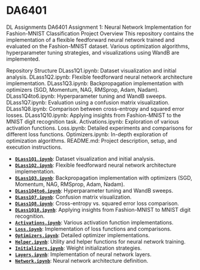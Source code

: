 # DA6401
DL Assignments
DA6401 Assignment 1: Neural Network Implementation for Fashion-MNIST Classification
Project Overview
This repository contains the implementation of a flexible feedforward neural network trained and evaluated on the Fashion-MNIST dataset. Various optimization algorithms, hyperparameter tuning strategies, and visualizations using WandB are implemented.

Repository Structure
DLass1Q1.ipynb: Dataset visualization and initial analysis.
DLass1Q2.ipynb: Flexible feedforward neural network architecture implementation.
DLass1Q3.ipynb: Backpropagation implementation with optimizers (SGD, Momentum, NAG, RMSprop, Adam, Nadam).
DLass1Q4to6.ipynb: Hyperparameter tuning and WandB sweeps.
DLass1Q7.ipynb: Evaluation using a confusion matrix visualization.
DLass1Q8.ipynb: Comparison between cross-entropy and squared error losses.
DLass1Q10.ipynb: Applying insights from Fashion-MNIST to the MNIST digit recognition task.
Activations.ipynb: Exploration of various activation functions.
Loss.ipynb: Detailed experiments and comparisons for different loss functions.
Optimizers.ipynb: In-depth exploration of optimization algorithms.
README.md: Project description, setup, and execution instructions.


- [**`DLass1Q1.ipynb`**](https://github.com/SubikkshaS/da6401_assignment1/blob/main/DLass1Q1.ipynb): Dataset visualization and initial analysis.
- [**`DLass1Q2.ipynb`**](https://github.com/SubikkshaS/da6401_assignment1/blob/main/DLass1Q2.ipynb): Flexible feedforward neural network architecture implementation.
- [**`DLass1Q3.ipynb`**](https://github.com/SubikkshaS/da6401_assignment1/blob/main/DLass1Q3.ipynb): Backpropagation implementation with optimizers (SGD, Momentum, NAG, RMSprop, Adam, Nadam).
- [**`DLass1Q4to6.ipynb`**](https://github.com/SubikkshaS/da6401_assignment1/blob/main/DLass1Q4to6.ipynb): Hyperparameter tuning and WandB sweeps.
- [**`DLass1Q7.ipynb`**](https://github.com/SubikkshaS/da6401_assignment1/blob/main/DLass1Q7.ipynb): Confusion matrix visualization.
- [**`DLass1Q8.ipynb`**](https://github.com/SubikkshaS/da6401_assignment1/blob/main/DLass1Q8.ipynb): Cross-entropy vs. squared error loss comparison.
- [**`DLass1Q10.ipynb`**](https://github.com/SubikkshaS/da6401_assignment1/blob/main/DLass1Q10.ipynb): Applying insights from Fashion-MNIST to MNIST digit recognition.
- [**`Activations.ipynb`**](https://github.com/SubikkshaS/da6401_assignment1/blob/main/Activations.ipynb): Various activation function implementations.
- [**`Loss.ipynb`**](https://github.com/SubikkshaS/da6401_assignment1/blob/main/Loss.ipynb): Implementation of loss functions and comparisons.
- [**`Optimizers.ipynb`**](https://github.com/SubikkshaS/da6401_assignment1/blob/main/Optimizers.ipynb): Detailed optimizer implementations.
- [**`Helper.ipynb`**](https://github.com/SubikkshaS/da6401_assignment1/blob/main/Helper.ipynb): Utility and helper functions for neural network training.
- [**`Initializers.ipynb`**](https://github.com/SubikkshaS/da6401_assignment1/blob/main/Initializers.ipynb): Weight initialization strategies.
- [**`Layers.ipynb`**](https://github.com/SubikkshaS/da6401_assignment1/blob/main/Layers.ipynb): Implementation of neural network layers.
- [**`Network.ipynb`**](https://github.com/SubikkshaS/da6401_assignment1/blob/main/Network.ipynb): Neural network architecture definition.





